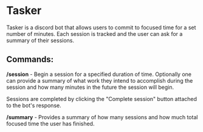 # Tasker
Tasker is a discord bot that allows users to commit to focused time for a set number of minutes. Each session is tracked and the user can ask for a summary of their sessions.

## Commands:
**/session** - Begin a session for a specified duration of time. Optionally one can provide a summary of what work they intend to accomplish during the session and how many minutes in the future the session will begin.

Sessions are completed by clicking the "Complete session" button attached to the bot's response.

**/summary** - Provides a summary of how many sessions and how much total focused time the user has finished.
